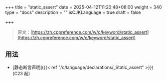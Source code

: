 +++
title = "static_assert"
date = 2025-04-12T11:20:48+08:00
weight = 340
type = "docs"
description = ""
isCJKLanguage = true
draft = false

+++

> 原文：[https://zh.cppreference.com/w/c/keyword/static_assert](https://zh.cppreference.com/w/c/keyword/static_assert)

## 用法

- [静态断言声明]({{< ref "/c/language/declarations/_Static_assert" >}}) (C23 起)
